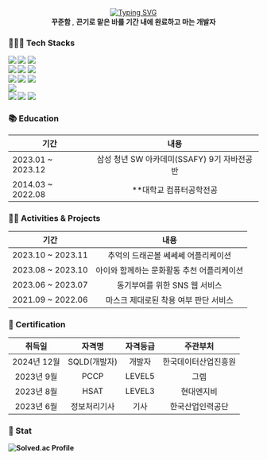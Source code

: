 <div align="center">
<a href="https://git.io/typing-svg"><img src="https://readme-typing-svg.demolab.com?font=Palanquin&weight=500&size=45&pause=1000&color=009FF7&center=true&vCenter=true&random=false&width=500&height=100&lines=Hi%2C+there!+I'm+SunWoo!" alt="Typing SVG" /></a>
</div>

<div align="center">
    <b>꾸준함 </b>, <b>끈기로 맡은 바를 기간 내에 완료하고 마는 개발자
</div>

<h3> 👩🏻‍💻 Tech Stacks </h3>
<div>
<!-- 언어 -->
<img src="https://img.shields.io/badge/HTML5-E34F26?style=for-the-badge&logo=html5&logoColor=white">
<img src="https://img.shields.io/badge/CSS3-1572B6?&style=for-the-badge&logo=css3&logoColor=white">
<img src="https://img.shields.io/badge/JavaScript-F7DF1E?&style=for-the-badge&logo=css3&logoColor=white">
</div>

<div>
<img src="https://img.shields.io/badge/Java-6DB33F?style=for-the-badge&logo=openjdk&logoColor=white">
<img src="https://img.shields.io/badge/Python-3776AB?style=for-the-badge&logo=python&logoColor=white">
<img src="https://img.shields.io/badge/C++-00599CC?style=for-the-badge&logo=c%2B%2B&logoColor=white">
</div>

<div>
<!-- 프레임워크-->
<img src="https://img.shields.io/badge/Spring-6DB33F?style=for-the-badge&logo=Spring&logoColor=white">
<img src="https://img.shields.io/badge/Spring Boot-6DB33F?style=for-the-badge&logo=Spring&logoColor=white">
<img src="https://img.shields.io/badge/Vue.js-4FC08D?style=for-the-badge&logo=vue.js&logoColor=white">
</div>

<div>
<!-- DB -->
<img src="https://img.shields.io/badge/MySQL-4479A1?style=for-the-badge&logo=vue.js&logoColor=white">
</div>

<div>
<!-- 그 외 -->
<img src="https://img.shields.io/badge/Amazon EC2-F9900?style=for-the-badge&logo=vue.js&logoColor=white">
<img src="https://img.shields.io/badge/Amazon S3-569A31?style=for-the-badge&logo=vue.js&logoColor=white">
<img src="https://img.shields.io/badge/Docker-2496ED?style=for-the-badge&logo=vue.js&logoColor=white">
</div>

<h3> 📚 Education </h3>

| 기간                | 내용                                        | 
|---------------------|:---------------------------------------------:|
| 2023.01 ~ 2023.12   | 삼성 청년 SW 아카데미(SSAFY) 9기 자바전공반   |
| 2014.03 ~ 2022.08   | **대학교 컴퓨터공학전공 |



<h3> 🙌🏻 Activities & Projects </h3>

| 기간                | 내용                                           |
|---------------------|:------------------------------------------------:|
| 2023.10 ~ 2023.11   | 추억의 드래곤볼 쎄쎄쎄 어플리케이션  | 
| 2023.08 ~ 2023.10   | 아이와 함께하는 문화활동 추천 어플리케이션 |
| 2023.06 ~ 2023.07   | 동기부여를 위한 SNS 웹 서비스 |
| 2021.09 ~ 2022.06   | 마스크 제대로된 착용 여부 판단 서비스         |




<h3> 🪪 Certification </h3>

|   취득일   |      자격명      | 자격등급 |    주관부처    |
|:---------:|:----------------:|:-------:|:-------------:|
| 2024년 12월 | SQLD(개발자)      |  개발자   | 한국데이터산업진흥원 |
| 2023년 9월 | PCCP             |  LEVEL5 |    그렙   |
| 2023년 8월 | HSAT             |  LEVEL3 |    현대엔지비   |
| 2023년 6월 | 정보처리기사      |   기사   | 한국산업인력공단 |



<h3> 🐾 Stat </h3>

![Solved.ac Profile](http://mazassumnida.wtf/api/v2/generate_badge?boj=kgw6147)
